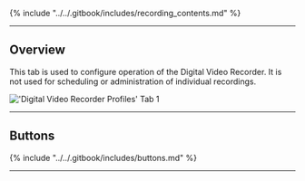 {% include "../../.gitbook/includes/recording_contents.md" %}

---

## Overview

This tab is used to configure operation of the Digital Video Recorder.
It is not used for scheduling or administration of individual
recordings.

!['Digital Video Recorder Profiles' Tab 1](static/img/doc/recordings/dvrprofiles.png)

---

## Buttons

{% include "../../.gitbook/includes/buttons.md" %}

---
